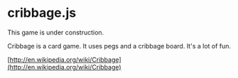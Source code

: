 cribbage.js
===========

This game is under construction. 

Cribbage is a card game. It uses pegs and a cribbage board. It's a lot of fun. 

[http://en.wikipedia.org/wiki/Cribbage](http://en.wikipedia.org/wiki/Cribbage)